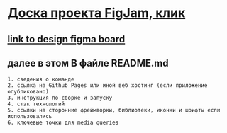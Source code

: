 # [Доска проекта FigJam, клик](https://www.figma.com/file/MjeFhS0T3DYtzgwjppLrWa/%D0%9B%D0%B5%D0%BD%D1%82%D0%B0-Task?type=whiteboard&node-id=1%3A127&t=aVFszdl54mXrGJly-1)
## [link to design figma board](https://www.figma.com/file/pIe6rz0bSL9B6WO0VqAa0O/Lenta_%D1%85%D0%B0%D0%BA%D0%B0%D1%82%D0%BE%D0%BD?type=design&node-id=0-1&mode=design&t=GFcEAsy7S8l61MVK-0 )
## далее в этом В файле README.md
    1. сведения о команде
    2. ссылка на Github Pages или иной веб хостинг (если приложение опубликовано)
    3. инструкция по сборке и запуску
    4. стэк технологий
    5. ссылки на сторонние фреймворки, библиотеки, иконки и шрифты если использовались
    6. ключевые точки для media queries
